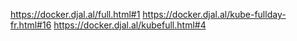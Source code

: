 https://docker.djal.al/full.html#1
https://docker.djal.al/kube-fullday-fr.html#16
https://docker.djal.al/kubefull.html#4